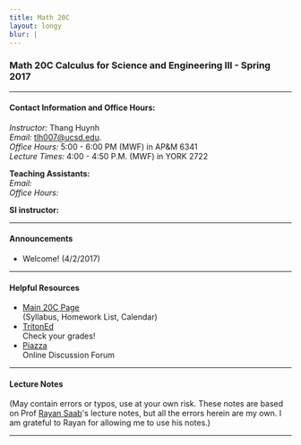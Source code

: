 ```yaml
---
title: Math 20C
layout: longy
blur: |
---
```

### Math 20C Calculus for Science and Engineering III - Spring 2017  

---

#### Contact Information and Office Hours:  

*Instructor:* Thang Huynh  
*Email:* [tlh007@ucsd.edu][email].    
*Office Hours:* 5:00 - 6:00 PM (MWF) in AP&M 6341  
*Lecture Times:* 4:00 - 4:50 P.M. (MWF)	in YORK 2722


[email]: mailto:tlh007@ucsd.edu

**Teaching Assistants:**  
*Email:*   
*Office Hours:*   

**SI instructor:**   



---  

#### Announcements  

  * Welcome! (4/2/2017)

--- 

#### Helpful Resources  

  - [Main 20C Page][math20c]  
    (Syllabus, Homework List, Calendar)  
  - [TritonEd][tritoned]  
    Check your grades!  
  - [Piazza][piazza]  
    Online Discussion Forum  
  
[math20c]:http://www.math.ucsd.edu/~abowers/20c/index.html
[tritoned]:https://tritoned.ucsd.edu
[piazza]:https://piazza.com/ucsd

---

#### Lecture Notes  
(May contain errors or typos, use at your own risk. These notes are based on Prof [Rayan Saab][RS]'s lecture notes, but all the errors herein are my own. I am grateful to Rayan for allowing me to use his notes.)


[RS]:http://www.math.ucsd.edu/~rsaab/  

---  






